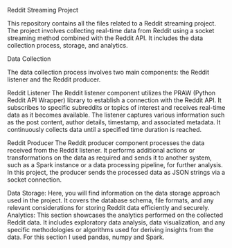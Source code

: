 Reddit Streaming Project

This repository contains all the files related to a Reddit streaming project. The project involves collecting real-time data from Reddit using a socket streaming method combined with the Reddit API. It includes the data collection process, storage, and analytics.

Data Collection

The data collection process involves two main components: the Reddit listener and the Reddit producer.

Reddit Listener
The Reddit listener component utilizes the PRAW (Python Reddit API Wrapper) library to establish a connection with the Reddit API. It subscribes to specific subreddits or topics of interest and receives real-time data as it becomes available. The listener captures various information such as the post content, author details, timestamp, and associated metadata. It continuously collects data until a specified time duration is reached.

Reddit Producer
The Reddit producer component processes the data received from the Reddit listener. It performs additional actions or transformations on the data as required and sends it to another system, such as a Spark instance or a data processing pipeline, for further analysis. In this project, the producer sends the processed data as JSON strings via a socket connection.



Data Storage: Here, you will find information on the data storage approach used in the project. It covers the database schema, file formats, and any relevant considerations for storing Reddit data efficiently and securely.
Analytics: This section showcases the analytics performed on the collected Reddit data. It includes exploratory data analysis, data visualization, and any specific methodologies or algorithms used for deriving insights from the data. For this section I used pandas, numpy and Spark.
